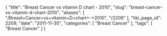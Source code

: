 {
    "title": "Breast Cancer vs vitamin D chart - 2010",
    "slug": "breast-cancer-vs-vitamin-d-chart-2010",
    "aliases": [
        "/Breast+Cancer+vs+vitamin+D+chart+-+2010",
        "/2209"
    ],
    "tiki_page_id": 2209,
    "date": "2011-11-30",
    "categories": [
        "Breast Cancer"
    ],
    "tags": [
        "Breast Cancer"
    ]
}